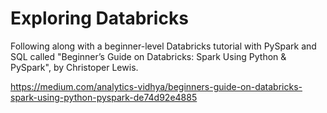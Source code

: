 # Exploring Databricks

Following along with a beginner-level Databricks tutorial with PySpark and SQL called 
"Beginner’s Guide on Databricks: Spark Using Python & PySpark", by Christoper Lewis.

https://medium.com/analytics-vidhya/beginners-guide-on-databricks-spark-using-python-pyspark-de74d92e4885
